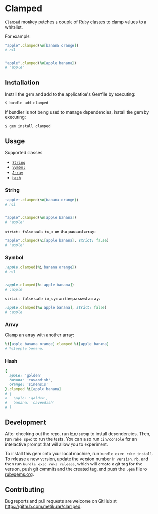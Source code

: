 # Clamped

`Clamped` monkey patches a couple of Ruby classes to clamp values to a whitelist.

For example:

```ruby
"apple".clamped(%w[banana orange])
# nil


"apple".clamped(%w[apple banana])
# "apple"
```

## Installation

Install the gem and add to the application's Gemfile by executing:

    $ bundle add clamped

If bundler is not being used to manage dependencies, install the gem by executing:

    $ gem install clamped

## Usage

Supported classes:

- [`String`](#string)
- [`Symbol`](#symbol)
- [`Array`](#array)
- [`Hash`](#hash)

### String

```ruby
"apple".clamped(%w[banana orange])
# nil


"apple".clamped(%w[apple banana])
# "apple"
```

`strict: false` calls `to_s` on the passed array:

```ruby
"apple".clamped(%i[apple banana], strict: false)
# "apple"
```

### Symbol

```ruby
:apple.clamped(%i[banana orange])
# nil


:apple.clamped(%i[apple banana])
# :apple
```

`strict: false` calls `to_sym` on the passed array:

```ruby
:apple.clamped(%w[apple banana], strict: false)
# :apple
```

### Array

Clamp an array with another array:

```ruby
%i[apple banana orange].clamped %i[apple banana]
# %i[apple banana]
```

### Hash

```ruby
{
  apple: 'golden',
  banana: 'cavendish',
  orange: 'sinensis'
}.clamped %i[apple banana]
# {
#   apple: 'golden',
#   banana: 'cavendish'
# }
```

## Development

After checking out the repo, run `bin/setup` to install dependencies. Then, run `rake spec` to run the tests. You can also run `bin/console` for an interactive prompt that will allow you to experiment.

To install this gem onto your local machine, run `bundle exec rake install`. To release a new version, update the version number in `version.rb`, and then run `bundle exec rake release`, which will create a git tag for the version, push git commits and the created tag, and push the `.gem` file to [rubygems.org](https://rubygems.org).

## Contributing

Bug reports and pull requests are welcome on GitHub at https://github.com/metikular/clamped.
